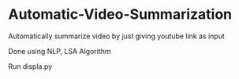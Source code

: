 # Automatic-Video-Summarization
Automatically summarize video by just giving youtube link as input

Done using NLP, LSA Algorithm

Run displa.py
